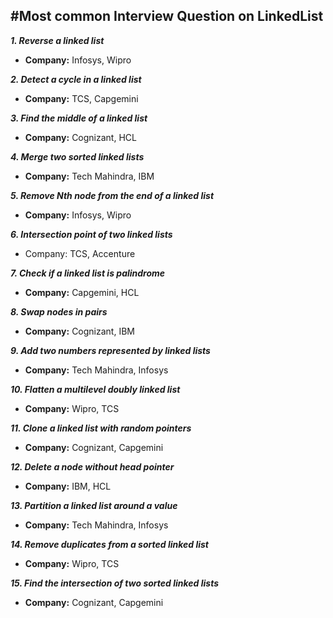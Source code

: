 ## #Most common Interview Question on LinkedList

**_1. Reverse a linked list_**
   + **Company:** Infosys, Wipro

**_2. Detect a cycle in a linked list_**
   + **Company:** TCS, Capgemini

**_3. Find the middle of a linked list_**
   + **Company:** Cognizant, HCL 

**_4. Merge two sorted linked lists_**
   + **Company:** Tech Mahindra, IBM

**_5. Remove Nth node from the end of a linked list_**
   + **Company:** Infosys, Wipro

**_6. Intersection point of two linked lists_**
   + Company: TCS, Accenture

**_7. Check if a linked list is palindrome_**
   + **Company:** Capgemini, HCL

**_8. Swap nodes in pairs_**
   + **Company:** Cognizant, IBM

**_9. Add two numbers represented by linked lists_**
   + **Company:** Tech Mahindra, Infosys

**_10. Flatten a multilevel doubly linked list_**
   + **Company:** Wipro, TCS

**_11. Clone a linked list with random pointers_**
   + **Company:** Cognizant, Capgemini

**_12. Delete a node without head pointer_**
   + **Company:** IBM, HCL

**_13. Partition a linked list around a value_**
   + **Company:** Tech Mahindra, Infosys

**_14. Remove duplicates from a sorted linked list_**
   + **Company:** Wipro, TCS

**_15. Find the intersection of two sorted linked lists_**
   + **Company:** Cognizant, Capgemini